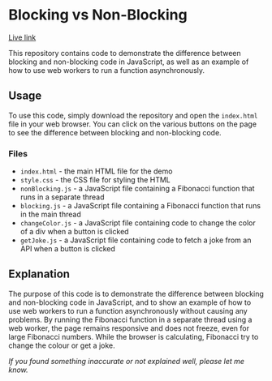 # Blocking vs Non-Blocking
[Live link](https://requiredwyer.github.io/blocking-vs-non-blocking/)

This repository contains code to demonstrate the difference between blocking and non-blocking code in JavaScript, as well as an example of how to use web workers to run a function asynchronously.

## Usage

To use this code, simply download the repository and open the `index.html` file in your web browser. You can click on the various buttons on the page to see the difference between blocking and non-blocking code.

### Files

* `index.html` - the main HTML file for the demo
* `style.css` - the CSS file for styling the HTML
* `nonBlocking.js` - a JavaScript file containing a Fibonacci function that runs in a separate thread
* `blocking.js` - a JavaScript file containing a Fibonacci function that runs in the main thread
* `changeColor.js` - a JavaScript file containing code to change the color of a div when a button is clicked
* `getJoke.js` - a JavaScript file containing code to fetch a joke from an API when a button is clicked

## Explanation

The purpose of this code is to demonstrate the difference between blocking and non-blocking code in JavaScript, and to show an example of how to use web workers to run a function asynchronously without causing any problems. By running the Fibonacci function in a separate thread using a web worker, the page remains responsive and does not freeze, even for large Fibonacci numbers. While the browser is calculating, Fibonacci try to change the colour or get a joke.

*If you found something inaccurate or not explained well, please let me know.*
